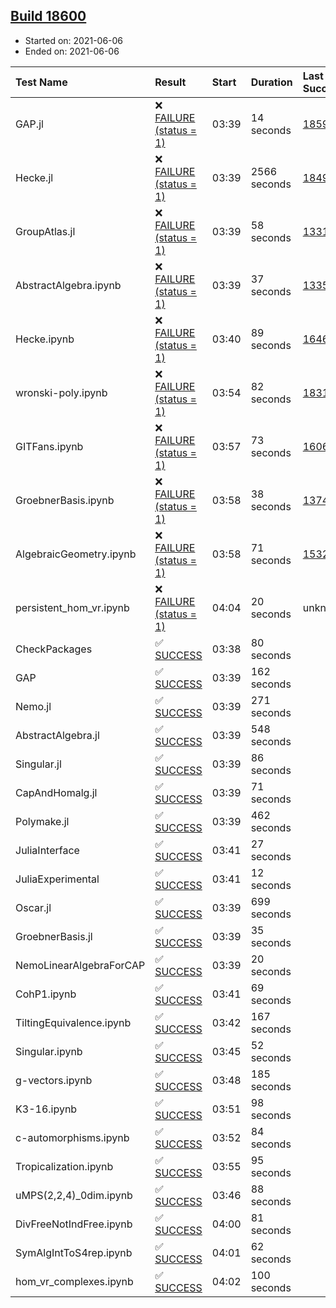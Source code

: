 ## [Build 18600](https://oscarci.mathematik.uni-kl.de/job/oscar/18600/)

* Started on: 2021-06-06
* Ended on: 2021-06-06

| Test Name    | Result | Start | Duration | Last Success | First Failure |
|:-------------|:-------|:------|:---------|:-------------|:--------------|
| GAP.jl | ❌ [FAILURE (status = 1)](https://oscarci.mathematik.uni-kl.de/job/oscar/18600/artifact/logs/build-18600/GAP.jl.log) | 03:39 | 14 seconds | [18599](https://oscarci.mathematik.uni-kl.de/job/oscar/18599/) | [18600](https://oscarci.mathematik.uni-kl.de/job/oscar/18600/) |
| Hecke.jl | ❌ [FAILURE (status = 1)](https://oscarci.mathematik.uni-kl.de/job/oscar/18600/artifact/logs/build-18600/Hecke.jl.log) | 03:39 | 2566 seconds | [18490](https://oscarci.mathematik.uni-kl.de/job/oscar/18490/) | [18491](https://oscarci.mathematik.uni-kl.de/job/oscar/18491/) |
| GroupAtlas.jl | ❌ [FAILURE (status = 1)](https://oscarci.mathematik.uni-kl.de/job/oscar/18600/artifact/logs/build-18600/GroupAtlas.jl.log) | 03:39 | 58 seconds | [13311](https://oscarci.mathematik.uni-kl.de/job/oscar/13311/) | [13312](https://oscarci.mathematik.uni-kl.de/job/oscar/13312/) |
| AbstractAlgebra.ipynb | ❌ [FAILURE (status = 1)](https://oscarci.mathematik.uni-kl.de/job/oscar/18600/artifact/logs/build-18600/AbstractAlgebra.ipynb.log) | 03:39 | 37 seconds | [13355](https://oscarci.mathematik.uni-kl.de/job/oscar/13355/) | [13356](https://oscarci.mathematik.uni-kl.de/job/oscar/13356/) |
| Hecke.ipynb | ❌ [FAILURE (status = 1)](https://oscarci.mathematik.uni-kl.de/job/oscar/18600/artifact/logs/build-18600/Hecke.ipynb.log) | 03:40 | 89 seconds | [16463](https://oscarci.mathematik.uni-kl.de/job/oscar/16463/) | [16464](https://oscarci.mathematik.uni-kl.de/job/oscar/16464/) |
| wronski-poly.ipynb | ❌ [FAILURE (status = 1)](https://oscarci.mathematik.uni-kl.de/job/oscar/18600/artifact/logs/build-18600/wronski-poly.ipynb.log) | 03:54 | 82 seconds | [18314](https://oscarci.mathematik.uni-kl.de/job/oscar/18314/) | [18315](https://oscarci.mathematik.uni-kl.de/job/oscar/18315/) |
| GITFans.ipynb | ❌ [FAILURE (status = 1)](https://oscarci.mathematik.uni-kl.de/job/oscar/18600/artifact/logs/build-18600/GITFans.ipynb.log) | 03:57 | 73 seconds | [16068](https://oscarci.mathematik.uni-kl.de/job/oscar/16068/) | [16069](https://oscarci.mathematik.uni-kl.de/job/oscar/16069/) |
| GroebnerBasis.ipynb | ❌ [FAILURE (status = 1)](https://oscarci.mathematik.uni-kl.de/job/oscar/18600/artifact/logs/build-18600/GroebnerBasis.ipynb.log) | 03:58 | 38 seconds | [13748](https://oscarci.mathematik.uni-kl.de/job/oscar/13748/) | [13749](https://oscarci.mathematik.uni-kl.de/job/oscar/13749/) |
| AlgebraicGeometry.ipynb | ❌ [FAILURE (status = 1)](https://oscarci.mathematik.uni-kl.de/job/oscar/18600/artifact/logs/build-18600/AlgebraicGeometry.ipynb.log) | 03:58 | 71 seconds | [15322](https://oscarci.mathematik.uni-kl.de/job/oscar/15322/) | [15323](https://oscarci.mathematik.uni-kl.de/job/oscar/15323/) |
| persistent_hom_vr.ipynb | ❌ [FAILURE (status = 1)](https://oscarci.mathematik.uni-kl.de/job/oscar/18600/artifact/logs/build-18600/persistent_hom_vr.ipynb.log) | 04:04 | 20 seconds | unknown | unknown |
| CheckPackages | ✅ [SUCCESS](https://oscarci.mathematik.uni-kl.de/job/oscar/18600/artifact/logs/build-18600/CheckPackages.log) | 03:38 | 80 seconds |  |  |
| GAP | ✅ [SUCCESS](https://oscarci.mathematik.uni-kl.de/job/oscar/18600/artifact/logs/build-18600/GAP.log) | 03:39 | 162 seconds |  |  |
| Nemo.jl | ✅ [SUCCESS](https://oscarci.mathematik.uni-kl.de/job/oscar/18600/artifact/logs/build-18600/Nemo.jl.log) | 03:39 | 271 seconds |  |  |
| AbstractAlgebra.jl | ✅ [SUCCESS](https://oscarci.mathematik.uni-kl.de/job/oscar/18600/artifact/logs/build-18600/AbstractAlgebra.jl.log) | 03:39 | 548 seconds |  |  |
| Singular.jl | ✅ [SUCCESS](https://oscarci.mathematik.uni-kl.de/job/oscar/18600/artifact/logs/build-18600/Singular.jl.log) | 03:39 | 86 seconds |  |  |
| CapAndHomalg.jl | ✅ [SUCCESS](https://oscarci.mathematik.uni-kl.de/job/oscar/18600/artifact/logs/build-18600/CapAndHomalg.jl.log) | 03:39 | 71 seconds |  |  |
| Polymake.jl | ✅ [SUCCESS](https://oscarci.mathematik.uni-kl.de/job/oscar/18600/artifact/logs/build-18600/Polymake.jl.log) | 03:39 | 462 seconds |  |  |
| JuliaInterface | ✅ [SUCCESS](https://oscarci.mathematik.uni-kl.de/job/oscar/18600/artifact/logs/build-18600/JuliaInterface.log) | 03:41 | 27 seconds |  |  |
| JuliaExperimental | ✅ [SUCCESS](https://oscarci.mathematik.uni-kl.de/job/oscar/18600/artifact/logs/build-18600/JuliaExperimental.log) | 03:41 | 12 seconds |  |  |
| Oscar.jl | ✅ [SUCCESS](https://oscarci.mathematik.uni-kl.de/job/oscar/18600/artifact/logs/build-18600/Oscar.jl.log) | 03:39 | 699 seconds |  |  |
| GroebnerBasis.jl | ✅ [SUCCESS](https://oscarci.mathematik.uni-kl.de/job/oscar/18600/artifact/logs/build-18600/GroebnerBasis.jl.log) | 03:39 | 35 seconds |  |  |
| NemoLinearAlgebraForCAP | ✅ [SUCCESS](https://oscarci.mathematik.uni-kl.de/job/oscar/18600/artifact/logs/build-18600/NemoLinearAlgebraForCAP.log) | 03:39 | 20 seconds |  |  |
| CohP1.ipynb | ✅ [SUCCESS](https://oscarci.mathematik.uni-kl.de/job/oscar/18600/artifact/logs/build-18600/CohP1.ipynb.log) | 03:41 | 69 seconds |  |  |
| TiltingEquivalence.ipynb | ✅ [SUCCESS](https://oscarci.mathematik.uni-kl.de/job/oscar/18600/artifact/logs/build-18600/TiltingEquivalence.ipynb.log) | 03:42 | 167 seconds |  |  |
| Singular.ipynb | ✅ [SUCCESS](https://oscarci.mathematik.uni-kl.de/job/oscar/18600/artifact/logs/build-18600/Singular.ipynb.log) | 03:45 | 52 seconds |  |  |
| g-vectors.ipynb | ✅ [SUCCESS](https://oscarci.mathematik.uni-kl.de/job/oscar/18600/artifact/logs/build-18600/g-vectors.ipynb.log) | 03:48 | 185 seconds |  |  |
| K3-16.ipynb | ✅ [SUCCESS](https://oscarci.mathematik.uni-kl.de/job/oscar/18600/artifact/logs/build-18600/K3-16.ipynb.log) | 03:51 | 98 seconds |  |  |
| c-automorphisms.ipynb | ✅ [SUCCESS](https://oscarci.mathematik.uni-kl.de/job/oscar/18600/artifact/logs/build-18600/c-automorphisms.ipynb.log) | 03:52 | 84 seconds |  |  |
| Tropicalization.ipynb | ✅ [SUCCESS](https://oscarci.mathematik.uni-kl.de/job/oscar/18600/artifact/logs/build-18600/Tropicalization.ipynb.log) | 03:55 | 95 seconds |  |  |
| uMPS(2,2,4)_0dim.ipynb | ✅ [SUCCESS](https://oscarci.mathematik.uni-kl.de/job/oscar/18600/artifact/logs/build-18600/uMPS-2-2-4-_0dim.ipynb.log) | 03:46 | 88 seconds |  |  |
| DivFreeNotIndFree.ipynb | ✅ [SUCCESS](https://oscarci.mathematik.uni-kl.de/job/oscar/18600/artifact/logs/build-18600/DivFreeNotIndFree.ipynb.log) | 04:00 | 81 seconds |  |  |
| SymAlgIntToS4rep.ipynb | ✅ [SUCCESS](https://oscarci.mathematik.uni-kl.de/job/oscar/18600/artifact/logs/build-18600/SymAlgIntToS4rep.ipynb.log) | 04:01 | 62 seconds |  |  |
| hom_vr_complexes.ipynb | ✅ [SUCCESS](https://oscarci.mathematik.uni-kl.de/job/oscar/18600/artifact/logs/build-18600/hom_vr_complexes.ipynb.log) | 04:02 | 100 seconds |  |  |
